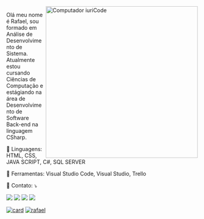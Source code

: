 <img src="https://raw.githubusercontent.com/MicaelliMedeiros/micaellimedeiros/master/image/computer-illustration.png" min-width="400px" max-width="400px" width="400px" align="right" alt="Computador iuriCode">

<p align="left">
  Olá meu nome é Rafael, sou formado em Análise de Desenvolvimento de Sistema. Atualmente estou cursando 
  Ciências de Computação e estágiando na área de Desenvolvimento de Software Back-end na linguagem CSharp.
</p>

<p align="left">
  🦄 Linguagens: HTML, CSS, JAVA SCRIPT, C#, SQL SERVER </strong>
</p>

<p align="left">
  💼 Ferramentas: Visual Studio Code, Visual Studio, Trello </strong>
</p>

<p align="left">
  💌 Contato: ⤵️
</p>

<p align="left">
  <a href="#" alt="Gmail">
  <img src="https://img.shields.io/badge/-Gmail-FF0000?style=flat-square&labelColor=FF0000&logo=gmail&logoColor=white&link=rafaelgemelli1@gmail.com" /></a>

  <a href="#" alt="Linkedin">
  <img src="https://img.shields.io/badge/-Linkedin-0e76a8?style=flat-square&logo=Linkedin&logoColor=white&link=https://www.linkedin.com/in/rafaamartins/" /></a>

  <a href="#" alt="Facebook">
  <img src="https://img.shields.io/badge/-Facebook-3b5998?style=flat-square&labelColor=3b5998&logo=facebook&logoColor=white&link=LINK-DO-SEU-FACEBOOK"/></a>

  <a href="#" alt="Instagram">
  <img src="https://img.shields.io/badge/-Instagram-DF0174?style=flat-square&labelColor=DF0174&logo=instagram&logoColor=white&link=https://www.instagram.com/rafaadev/?hl=pt-br"/></a>
  
  [![card](https://github-readme-stats.vercel.app/api?username=rafaelmarttins&theme=tokyonight)](https://github.com/anuraghazra/github-readme-stats)
  [![rafael](https://github-readme-stats.vercel.app/api/top-langs/?username=rafaelmarttins&hide=html&layout=compact&theme=tokyonight)](https://github.com/anuraghazra/github-readme-stats)

 
</p>  

